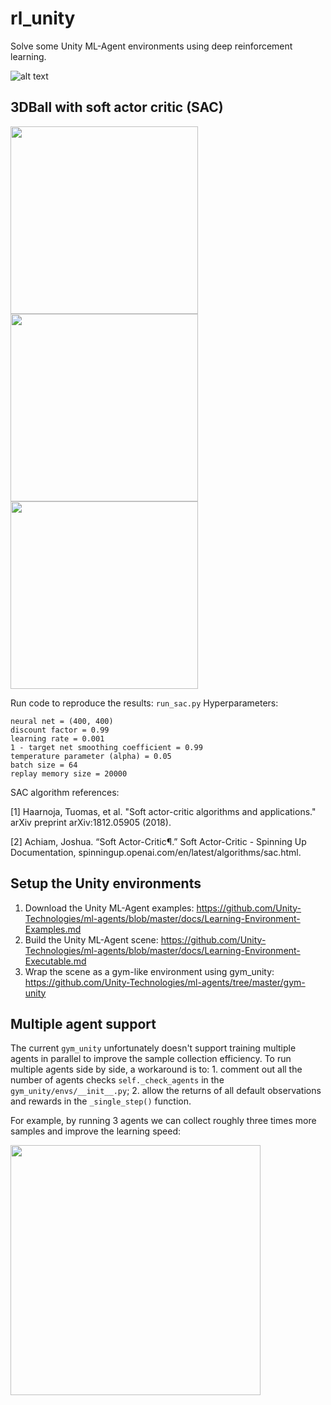# rl_unity
Solve some Unity ML-Agent environments using deep reinforcement learning.


![alt text](https://user-images.githubusercontent.com/49927412/103162134-405bd900-47a1-11eb-8d0c-0f804a90a264.png)

## 3DBall with soft actor critic (SAC)
<p float="left">
  <img src="https://user-images.githubusercontent.com/49927412/103163688-2082e000-47b6-11eb-9abc-a7dc7ffab8c1.gif" width="300" />
  <img src="https://user-images.githubusercontent.com/49927412/103163689-224ca380-47b6-11eb-807f-d2fc60baf3d0.gif" width="300" /> 
  <img src="https://user-images.githubusercontent.com/49927412/103175606-fa922580-481f-11eb-9903-cb92c3028d3b.png" width="300" />
</p>

Run code to reproduce the results: ```run_sac.py```
Hyperparameters:
```
neural net = (400, 400)
discount factor = 0.99
learning rate = 0.001 
1 - target net smoothing coefficient = 0.99
temperature parameter (alpha) = 0.05
batch size = 64
replay memory size = 20000
```

SAC algorithm references: 

<a id="1">[1]</a> 
Haarnoja, Tuomas, et al. "Soft actor-critic algorithms and applications." arXiv preprint arXiv:1812.05905 (2018).

<a id="2">[2]</a> 
Achiam, Joshua. “Soft Actor-Critic¶.” Soft Actor-Critic - Spinning Up Documentation, spinningup.openai.com/en/latest/algorithms/sac.html. 

## Setup the Unity environments

1. Download the Unity ML-Agent examples:
https://github.com/Unity-Technologies/ml-agents/blob/master/docs/Learning-Environment-Examples.md
2. Build the Unity ML-Agent scene:
https://github.com/Unity-Technologies/ml-agents/blob/master/docs/Learning-Environment-Executable.md
3. Wrap the scene as a gym-like environment using gym_unity:
https://github.com/Unity-Technologies/ml-agents/tree/master/gym-unity

## Multiple agent support

The current ```gym_unity``` unfortunately doesn't support training multiple agents in parallel to improve the sample collection efficiency. To run multiple agents side by side, a workaround is to: 1. comment out all the number of agents checks ```self._check_agents``` in the ```gym_unity/envs/__init__.py```; 2. allow the returns of all default observations and rewards in the ```_single_step()``` function.

For example, by running 3 agents we can collect roughly three times more samples and improve the learning speed:
<p float="left">
  <img src="https://user-images.githubusercontent.com/49927412/105573552-3b903380-5d13-11eb-842b-37f1ab1d18ff.png" width="400" />
</p>

